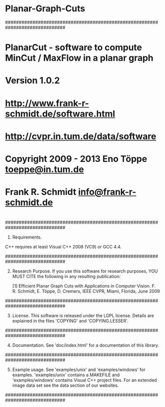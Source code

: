 # Planar-Graph-Cuts
##############################################################################
#                                                                            #
#    PlanarCut - software to compute MinCut / MaxFlow in a planar graph      #
#                               Version 1.0.2                                #
#                                                                            #
#                  http://www.frank-r-schmidt.de/software.html               #
#                     http://cvpr.in.tum.de/data/software                    #
#                                                                            #
#    Copyright 2009 - 2013 Eno Töppe <toeppe@in.tum.de>                      #
#                          Frank R. Schmidt <info@frank-r-schmidt.de>        #
#                                                                            #
##############################################################################

1. Requirements.

  C++ requires at least Visual C++ 2008 (VC9) or GCC 4.4.
  
##############################################################################
  
2. Research Purpose.
  If you use this software for research purposes, YOU MUST CITE the following 
  in any resulting publication:

    [1] Efficient Planar Graph Cuts with Applications in Computer Vision.
        F. R. Schmidt, E. Töppe, D. Cremers, 
	IEEE CVPR, Miami, Florida, June 2009		

##############################################################################

3. License.
  This software is released under the LGPL license. Details are explained
  in the files 'COPYING' and 'COPYING.LESSER'.
	
##############################################################################

4. Documentation.
  See 'doc/index.html' for a documentation of this library.

##############################################################################
  
5. Example usage.
   See 'examples/unix' and 'examples/windows' for examples.
   'examples/unix' contains a MAKEFILE and 
   'examples/windows' contains Visual C++ project files.
   For an extended image data set see the data section of our websites.
   
##############################################################################

